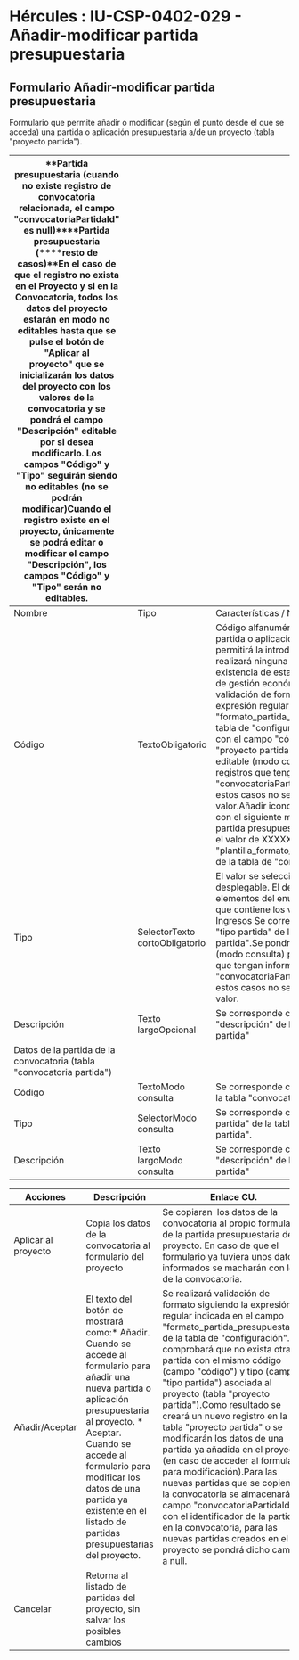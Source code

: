 # Hércules : IU\-CSP\-0402\-029 \- Añadir\-modificar partida presupuestaria



## Formulario Añadir\-modificar partida presupuestaria

Formulario que permite añadir o modificar (según el punto desde el que se acceda) una partida o aplicación presupuestaria a/de un proyecto (tabla "proyecto partida").



| **Partida presupuestaria (cuando no existe registro de convocatoria relacionada, el campo "convocatoriaPartidaId" es null)****Partida presupuestaria (****resto de casos)**En el caso de que el registro no exista en el Proyecto y si en la Convocatoria, todos los datos del proyecto estarán en modo no editables hasta que se pulse el botón de "Aplicar al proyecto" que se inicializarán los datos del proyecto con los valores de la convocatoria y se pondrá el campo "Descripción" editable por si desea modificarlo. Los campos "Código" y "Tipo" seguirán siendo no editables (no se podrán modificar)Cuando el registro existe en el proyecto, únicamente se podrá editar o modificar el campo "Descripción", los campos "Código" y "Tipo" serán no editables. | | | |
| --- | --- | --- | --- |
| Nombre | | Tipo | Características / Notas |
| Código | | TextoObligatorio | Código alfanumérico que identifica a la partida o aplicación presupuestaria.Se permitirá la introducción libre. No se realizará ninguna validación de la existencia de esta partida en el Sistema de gestión económica.Se realizará validación de formato siguiendo la expresión regular indicada en el campo "formato\_partida\_presupuestaria" de la tabla de "configuración".Se corresponde con el campo "código" de la tabla "proyecto partida".Se pondrá en modo no editable (modo consulta) para todos los registros que tengan informado el campo "convocatoriaPartidaId", es decir, para estos casos no se podrá modificar su valor.Añadir icono de ayuda con tooltip con el siguiente mensaje: "El formato de la partida presupuestaria es XXXXX". Donde el valor de XXXXX se saca del campo "plantilla\_formato\_partida\_presupuestaria" de la tabla de "configuración". |
| Tipo | | SelectorTexto cortoObligatorio | El valor se seleccionará a través de un desplegable. El desplegable contendrá los elementos del enumerado "tipo partida" que contiene los valores:* Gastos * Ingresos  Se corresponde con el campo "tipo partida" de la tabla "proyecto partida".Se pondrá en modo no editable (modo consulta) para todos los registros que tengan informado el campo "convocatoriaPartidaId", es decir, para estos casos no se podrá modificar su valor. |
| Descripción | | Texto largoOpcional | Se corresponde con el campo "descripción" de la tabla "proyecto partida" |
| Datos de la partida de la convocatoria (tabla "convocatoria partida") | | | |
| Código | | TextoModo consulta | Se corresponde con el campo "código" de la tabla "convocatoria partida". |
| Tipo | | SelectorModo consulta | Se corresponde con el campo "tipo partida" de la tabla "convocatoria partida". |
| Descripción | | Texto largoModo consulta | Se corresponde con el campo "descripción" de la tabla "convocatoria partida" |



| Acciones | Descripción | Enlace CU. | Permisos |
| --- | --- | --- | --- |
| Aplicar al proyecto | Copia los datos de la convocatoria al formulario del proyecto | Se copiaran  los datos de la convocatoria al propio formulario de la partida presupuestaria del proyecto. En caso de que el formulario ya tuviera unos datos informados se macharán con los de la convocatoria. | CSP\-PRO\-ECSP\-PRO\-E\_UO |
| Añadir/Aceptar | El texto del botón de mostrará como:* Añadir. Cuando se accede al formulario para añadir una nueva partida o aplicación presupuestaria  al proyecto. * Aceptar. Cuando se accede al formulario para modificar los datos de una partida ya existente en el listado de partidas presupuestarias del proyecto. | Se realizará validación de formato siguiendo la expresión regular indicada en el campo "formato\_partida\_presupuestaria" de la tabla de "configuración".Se comprobará que no exista otra partida con el mismo código (campo "código") y tipo (campo "tipo partida") asociada al proyecto (tabla "proyecto partida").Como resultado se creará un nuevo registro en la tabla "proyecto partida" o se modificarán los datos de una partida ya añadida en el proyecto (en caso de acceder al formulario para modificación).Para las nuevas partidas que se copien de la convocatoria se almacenará el campo "convocatoriaPartidaId" con el identificador de la partida en la convocatoria, para las nuevas partidas creados en el proyecto se pondrá dicho campo a null. | CSP\-PRO\-ECSP\-PRO\-E\_UO |
| Cancelar | Retorna al listado de partidas del proyecto, sin salvar los posibles cambios |  |  |




